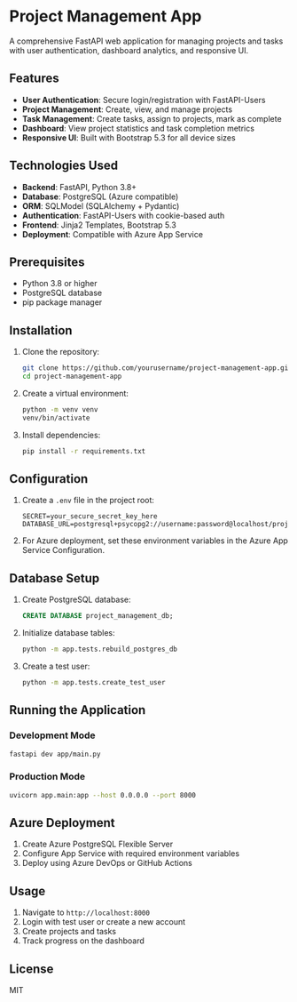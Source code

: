 # Project Management App

A comprehensive FastAPI web application for managing projects and tasks with user authentication, dashboard analytics, and responsive UI.

## Features

- **User Authentication**: Secure login/registration with FastAPI-Users
- **Project Management**: Create, view, and manage projects
- **Task Management**: Create tasks, assign to projects, mark as complete
- **Dashboard**: View project statistics and task completion metrics
- **Responsive UI**: Built with Bootstrap 5.3 for all device sizes

## Technologies Used

- **Backend**: FastAPI, Python 3.8+
- **Database**: PostgreSQL (Azure compatible)
- **ORM**: SQLModel (SQLAlchemy + Pydantic)
- **Authentication**: FastAPI-Users with cookie-based auth
- **Frontend**: Jinja2 Templates, Bootstrap 5.3
- **Deployment**: Compatible with Azure App Service

## Prerequisites

- Python 3.8 or higher
- PostgreSQL database
- pip package manager

## Installation

1. Clone the repository:
   ```bash
   git clone https://github.com/yourusername/project-management-app.git
   cd project-management-app
   ```

2. Create a virtual environment:
   ```bash
   python -m venv venv
   venv/bin/activate
   ```

3. Install dependencies:
   ```bash
   pip install -r requirements.txt
   ```

## Configuration

1. Create a `.env` file in the project root:
   ```
   SECRET=your_secure_secret_key_here
   DATABASE_URL=postgresql+psycopg2://username:password@localhost/project_management_db
   ```

2. For Azure deployment, set these environment variables in the Azure App Service Configuration.

## Database Setup

1. Create PostgreSQL database:
   ```sql
   CREATE DATABASE project_management_db;
   ```

2. Initialize database tables:
   ```bash
   python -m app.tests.rebuild_postgres_db
   ```

3. Create a test user:
   ```bash
   python -m app.tests.create_test_user
   ```

## Running the Application

### Development Mode

```bash
fastapi dev app/main.py
```

### Production Mode

```bash
uvicorn app.main:app --host 0.0.0.0 --port 8000
```

## Azure Deployment

1. Create Azure PostgreSQL Flexible Server
2. Configure App Service with required environment variables
3. Deploy using Azure DevOps or GitHub Actions


## Usage

1. Navigate to `http://localhost:8000`
2. Login with test user or create a new account
3. Create projects and tasks
4. Track progress on the dashboard

## License

MIT